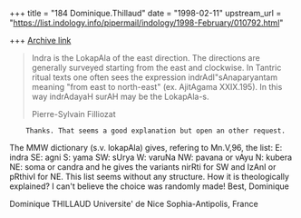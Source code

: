 +++
title = "184 Dominique.Thillaud"
date = "1998-02-11"
upstream_url = "https://list.indology.info/pipermail/indology/1998-February/010792.html"

+++
[Archive link](https://list.indology.info/pipermail/indology/1998-February/010792.html)

>Indra is the LokapAla of the east direction. The directions are generally
>surveyed starting from the east and clockwise. In Tantric ritual texts one
>often sees the expression indrAdI"sAnaparyantam meaning "from east to
>north-east" (ex. AjitAgama XXIX.195). In this way indrAdayaH surAH may be
>the LokapAla-s.
>
>Pierre-Sylvain Filliozat

        Thanks. That seems a good explanation but open an other request.
The MMW dictionary (s.v. lokapAla) gives, refering to Mn.V,96, the list:
E: indra
SE: agni
S: yama
SW: sUrya
W: varuNa
NW: pavana or vAyu
N: kubera
NE: soma or candra
and he gives the variants nirRti for SW and IzAnI or pRthivI for NE.
        This list seems without any structure. How it is theologically
explained? I can't believe the choice was randomly made!
        Best,
Dominique

Dominique THILLAUD
Universite' de Nice Sophia-Antipolis, France



